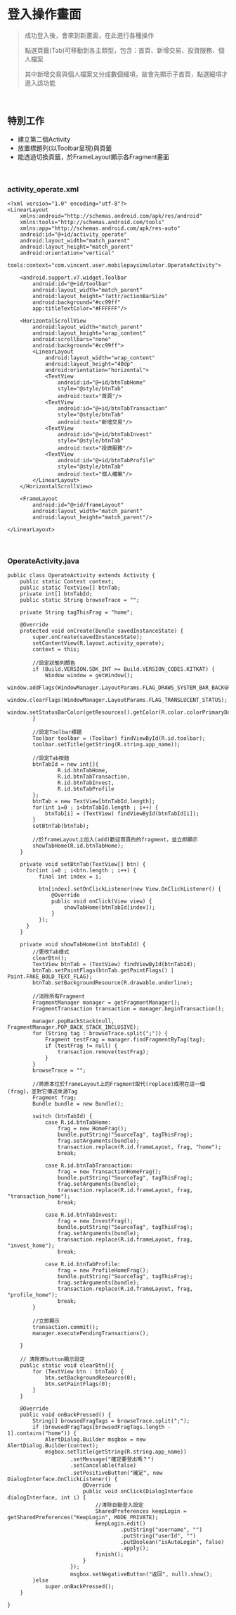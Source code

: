 # 登入操作畫面
>成功登入後，會來到新畫面，在此進行各種操作
>
>點選頁籤(Tab)可移動到各主類型，包含：首頁、新增交易、投資服務、個人檔案
>
>其中新增交易與個人檔案又分成數個細項，故會先顯示子首頁，點選細項才進入該功能
>

<br>

## 特別工作
* 建立第二個Activity
* 放置標題列(以Toolbar呈現)與頁籤
* 能透過切換頁籤，於FrameLayout顯示各Fragment畫面

<br>

### activity_operate.xml
    <?xml version="1.0" encoding="utf-8"?>
    <LinearLayout
        xmlns:android="http://schemas.android.com/apk/res/android"
        xmlns:tools="http://schemas.android.com/tools"
        xmlns:app="http://schemas.android.com/apk/res-auto"
        android:id="@+id/activity_operate"
        android:layout_width="match_parent"
        android:layout_height="match_parent"
        android:orientation="vertical"
        tools:context="com.vincent.user.mobilepaysimulator.OperateActivity">

        <android.support.v7.widget.Toolbar
            android:id="@+id/toolbar"
            android:layout_width="match_parent"
            android:layout_height="?attr/actionBarSize"
            android:background="#cc99ff"
            app:titleTextColor="#FFFFFF"/>

        <HorizontalScrollView
            android:layout_width="match_parent"
            android:layout_height="wrap_content"
            android:scrollbars="none"
            android:background="#cc99ff">
            <LinearLayout
                android:layout_width="wrap_content"
                android:layout_height="40dp"
                android:orientation="horizontal">
                <TextView
                    android:id="@+id/btnTabHome"
                    style="@style/btnTab"
                    android:text="首頁"/>
                <TextView
                    android:id="@+id/btnTabTransaction"
                    style="@style/btnTab"
                    android:text="新增交易"/>
                <TextView
                    android:id="@+id/btnTabInvest"
                    style="@style/btnTab"
                    android:text="投資服務"/>
                <TextView
                    android:id="@+id/btnTabProfile"
                    style="@style/btnTab"
                    android:text="個人檔案"/>
            </LinearLayout>
        </HorizontalScrollView>

        <FrameLayout
            android:id="@+id/frameLayout"
            android:layout_width="match_parent"
            android:layout_height="match_parent"/>

    </LinearLayout>

<br>

### OperateActivity.java
    public class OperateActivity extends Activity {
        public static Context context;
        public static TextView[] btnTab;
        private int[] btnTabId;
        public static String browseTrace = "";

        private String tagThisFrag = "home";

        @Override
        protected void onCreate(Bundle savedInstanceState) {
            super.onCreate(savedInstanceState);
            setContentView(R.layout.activity_operate);
            context = this;

            //設定狀態列顏色
            if (Build.VERSION.SDK_INT >= Build.VERSION_CODES.KITKAT) {
                Window window = getWindow();
                window.addFlags(WindowManager.LayoutParams.FLAG_DRAWS_SYSTEM_BAR_BACKGROUNDS);
                window.clearFlags(WindowManager.LayoutParams.FLAG_TRANSLUCENT_STATUS);
                window.setStatusBarColor(getResources().getColor(R.color.colorPrimaryDark_2));
            }
            
            //設定Toolbar標題
            Toolbar toolbar = (Toolbar) findViewById(R.id.toolbar);
            toolbar.setTitle(getString(R.string.app_name));

            //設定Tab按鈕
            btnTabId = new int[]{
                    R.id.btnTabHome,
                    R.id.btnTabTransaction,
                    R.id.btnTabInvest,
                    R.id.btnTabProfile
            };
            btnTab = new TextView[btnTabId.length];
            for(int i=0 ; i<btnTabId.length ; i++) {
                btnTab[i] = (TextView) findViewById(btnTabId[i]);
            }
            setBtnTab(btnTab);

            //於frameLayout上加入(add)歡迎首頁的的fragment，並立即顯示
            showTabHome(R.id.btnTabHome);
        }

        private void setBtnTab(TextView[] btn) {
          for(int i=0 ; i<btn.length ; i++) {
              final int index = i;

              btn[index].setOnClickListener(new View.OnClickListener() {
                  @Override
                  public void onClick(View view) {
                      showTabHome(btnTabId[index]);
                  }
              });
          }
        }

        private void showTabHome(int btnTabId) {
            //更改Tab樣式
            clearBtn();
            TextView btnTab = (TextView) findViewById(btnTabId);
            btnTab.setPaintFlags(btnTab.getPaintFlags() | Paint.FAKE_BOLD_TEXT_FLAG);
            btnTab.setBackgroundResource(R.drawable.underline);

            //消除所有Fragment
            FragmentManager manager = getFragmentManager();
            FragmentTransaction transaction = manager.beginTransaction();

            manager.popBackStack(null, FragmentManager.POP_BACK_STACK_INCLUSIVE);
            for (String tag : browseTrace.split(";")) {
                Fragment testFrag = manager.findFragmentByTag(tag);
                if (testFrag != null) {
                    transaction.remove(testFrag);
                }
            }
            browseTrace = "";

            //將原本位於frameLayout上的Fragment取代(replace)成現在這一個(frag)，並對它傳送來源Tag
            Fragment frag;
            Bundle bundle = new Bundle();

            switch (btnTabId) {
                case R.id.btnTabHome:
                    frag = new HomeFrag();
                    bundle.putString("SourceTag", tagThisFrag);
                    frag.setArguments(bundle);
                    transaction.replace(R.id.frameLayout, frag, "home");
                    break;

                case R.id.btnTabTransaction:
                    frag = new TransactionHomeFrag();
                    bundle.putString("SourceTag", tagThisFrag);
                    frag.setArguments(bundle);
                    transaction.replace(R.id.frameLayout, frag, "transaction_home");
                    break;

                case R.id.btnTabInvest:
                    frag = new InvestFrag();
                    bundle.putString("SourceTag", tagThisFrag);
                    frag.setArguments(bundle);
                    transaction.replace(R.id.frameLayout, frag, "invest_home");
                    break;

                case R.id.btnTabProfile:
                    frag = new ProfileHomeFrag();
                    bundle.putString("SourceTag", tagThisFrag);
                    frag.setArguments(bundle);
                    transaction.replace(R.id.frameLayout, frag, "profile_home");
                    break;
            }

            //立即顯示
            transaction.commit();
            manager.executePendingTransactions();

        }

        // 清除原button顯示設定
        public static void clearBtn(){
            for (TextView btn : btnTab) {
                btn.setBackgroundResource(0);
                btn.setPaintFlags(0);
            }
        }

        @Override
        public void onBackPressed() {
            String[] browsedFragTags = browseTrace.split(";");
            if (browsedFragTags[browsedFragTags.length - 1].contains("home")) {
                AlertDialog.Builder msgbox = new AlertDialog.Builder(context);
                msgbox.setTitle(getString(R.string.app_name))
                        .setMessage("確定要登出嗎？")
                        .setCancelable(false)
                        .setPositiveButton("確定", new DialogInterface.OnClickListener() {
                            @Override
                            public void onClick(DialogInterface dialogInterface, int i) {
                                //清除自動登入設定
                                SharedPreferences keepLogin = getSharedPreferences("KeepLogin", MODE_PRIVATE);
                                keepLogin.edit()
                                        .putString("username", "")
                                        .putString("userId", "")
                                        .putBoolean("isAutoLogin", false)
                                        .apply();
                                finish();
                            }
                        });
                        msgbox.setNegativeButton("返回", null).show();
            }else
                super.onBackPressed();
        }

    }
